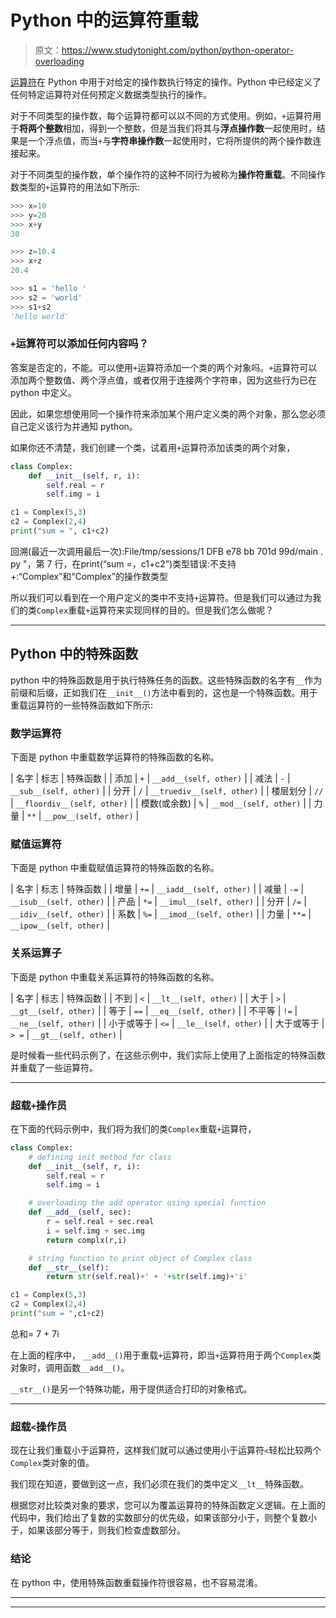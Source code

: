 # Python 中的运算符重载

> 原文：<https://www.studytonight.com/python/python-operator-overloading>

[运算符](operators-in-python)在 Python 中用于对给定的操作数执行特定的操作。Python 中已经定义了任何特定运算符对任何预定义数据类型执行的操作。

对于不同类型的操作数，每个运算符都可以以不同的方式使用。例如，`+`运算符用于**将两个整数**相加，得到一个整数，但是当我们将其与**浮点操作数**一起使用时，结果是一个浮点值，而当`+`与**字符串操作数**一起使用时，它将所提供的两个操作数连接起来。

对于不同类型的操作数，单个操作符的这种不同行为被称为**操作符重载**。不同操作数类型的`+`运算符的用法如下所示:

```py
>>> x=10
>>> y=20
>>> x+y
30

>>> z=10.4
>>> x+z
20.4

>>> s1 = 'hello '
>>> s2 = 'world'
>>> s1+s2
'hello world' 
```

### `+`运算符可以添加任何内容吗？

答案是否定的，不能。可以使用`+`运算符添加一个类的两个对象吗。`+`运算符可以添加两个整数值、两个浮点值，或者仅用于连接两个字符串，因为这些行为已在 python 中定义。

因此，如果您想使用同一个操作符来添加某个用户定义类的两个对象，那么您必须自己定义该行为并通知 python。

如果你还不清楚，我们创建一个类，试着用`+`运算符添加该类的两个对象，

```py
class Complex:
    def __init__(self, r, i):
        self.real = r
        self.img = i

c1 = Complex(5,3)
c2 = Complex(2,4)
print("sum = ", c1+c2) 
```

回溯(最近一次调用最后一次):File/tmp/sessions/1 DFB e78 bb 701d 99d/main . py "，第 7 行，在<module>print(“sum =，c1+c2”)类型错误:不支持+:“Complex”和“Complex”</module>的操作数类型

所以我们可以看到在一个用户定义的类中不支持`+`运算符。但是我们可以通过为我们的类`Complex`重载`+`运算符来实现同样的目的。但是我们怎么做呢？

* * *

## Python 中的特殊函数

python 中的特殊函数是用于执行特殊任务的函数。这些特殊函数的名字有`__`作为前缀和后缀，正如我们在`__init__()`方法中看到的，这也是一个特殊函数。用于重载运算符的一些特殊函数如下所示:

### 数学运算符

下面是 python 中重载数学运算符的特殊函数的名称。

| 名字 | 标志 | 特殊函数 |
| 添加 | `+` | `__add__(self, other)` |
| 减法 | `-` | `__sub__(self, other)` |
| 分开 | `/` | `__truediv__(self, other)` |
| 楼层划分 | `//` | `__floordiv__(self, other)` |
| 模数(或余数) | `%` | `__mod__(self, other)` |
| 力量 | `**` | `__pow__(self, other)` |

### 赋值运算符

下面是 python 中重载赋值运算符的特殊函数的名称。

| 名字 | 标志 | 特殊函数 |
| 增量 | `+=` | `__iadd__(self, other)` |
| 减量 | `-=` | `__isub__(self, other)` |
| 产品 | `*=` | `__imul__(self, other)` |
| 分开 | `/=` | `__idiv__(self, other)` |
| 系数 | `%=` | `__imod__(self, other)` |
| 力量 | `**=` | `__ipow__(self, other)` |

### 关系运算子

下面是 python 中重载关系运算符的特殊函数的名称。

| 名字 | 标志 | 特殊函数 |
| 不到 | `<` | `__lt__(self, other)` |
| 大于 | `>` | `__gt__(self, other)` |
| 等于 | `==` | `__eq__(self, other)` |
| 不平等 | `!=` | `__ne__(self, other)` |
| 小于或等于 | `<=` | `__le__(self, other)` |
| 大于或等于 | `> =` | `__gt__(self, other)` |

是时候看一些代码示例了，在这些示例中，我们实际上使用了上面指定的特殊函数并重载了一些运算符。

* * *

### 超载`+`操作员

在下面的代码示例中，我们将为我们的类`Complex`重载`+`运算符，

```py
class Complex:
    # defining init method for class
    def __init__(self, r, i):
        self.real = r
        self.img = i

    # overloading the add operator using special function
    def __add__(self, sec):
        r = self.real + sec.real
        i = self.img + sec.img
        return complx(r,i)

    # string function to print object of Complex class
    def __str__(self):
        return str(self.real)+' + '+str(self.img)+'i'

c1 = Complex(5,3)
c2 = Complex(2,4)
print("sum = ",c1+c2)
```

总和= 7 + 7i

在上面的程序中， `__add__()`用于重载`+`运算符，即当`+`运算符用于两个`Complex`类对象时，调用函数`__add__()`。

`__str__()`是另一个特殊功能，用于提供适合打印的对象格式。

* * *

### 超载`<`操作员

现在让我们重载小于运算符，这样我们就可以通过使用小于运算符`<`轻松比较两个`Complex`类对象的值。

我们现在知道，要做到这一点，我们必须在我们的类中定义`__lt__`特殊函数。

根据您对比较类对象的要求，您可以为覆盖运算符的特殊函数定义逻辑。在上面的代码中，我们给出了复数的实数部分的优先级，如果该部分小于，则整个复数小于，如果该部分等于，则我们检查虚数部分。

### 结论

在 python 中，使用特殊函数重载操作符很容易，也不容易混淆。

* * *

* * *